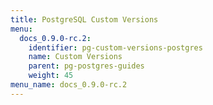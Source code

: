 ```yaml
---
title: PostgreSQL Custom Versions
menu:
  docs_0.9.0-rc.2:
    identifier: pg-custom-versions-postgres
    name: Custom Versions
    parent: pg-postgres-guides
    weight: 45
menu_name: docs_0.9.0-rc.2
---
```


